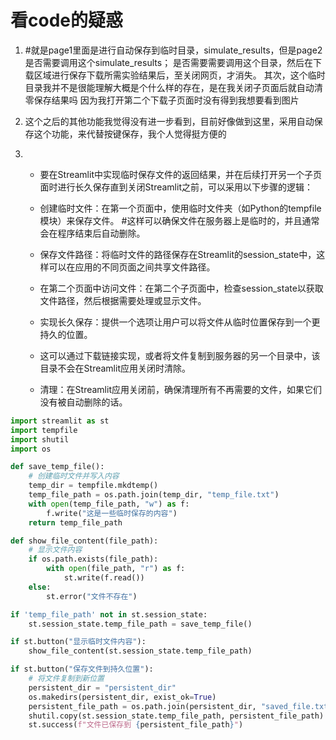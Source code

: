 # 看code的疑惑

1. #就是page1里面是进行自动保存到临时目录，simulate_results，但是page2是否需要调用这个simulate_results；
 是否需要需要调用这个目录，然后在下载区域进行保存下载所需实验结果后，至关闭网页，才消失。
 其次，这个临时目录我并不是很能理解大概是个什么样的存在，是在我关闭子页面后就自动清零保存结果吗
 因为我打开第二个下载子页面时没有得到我想要看到图片


2. 这个之后的其他功能我觉得没有进一步看到，目前好像做到这里，采用自动保存这个功能，来代替按键保存，我个人觉得挺方便的


3. - 要在Streamlit中实现临时保存文件的返回结果，并在后续打开另一个子页面时进行长久保存直到关闭Streamlit之前，可以采用以下步骤的逻辑：

    - 创建临时文件：在第一个页面中，使用临时文件夹（如Python的tempfile模块）来保存文件。
    #这样可以确保文件在服务器上是临时的，并且通常会在程序结束后自动删除。

    - 保存文件路径：将临时文件的路径保存在Streamlit的session_state中，这样可以在应用的不同页面之间共享文件路径。

    - 在第二个页面中访问文件：在第二个子页面中，检查session_state以获取文件路径，然后根据需要处理或显示文件。

    - 实现长久保存：提供一个选项让用户可以将文件从临时位置保存到一个更持久的位置。
    - 这可以通过下载链接实现，或者将文件复制到服务器的另一个目录中，该目录不会在Streamlit应用关闭时清除。

    - 清理：在Streamlit应用关闭前，确保清理所有不再需要的文件，如果它们没有被自动删除的话。

```python
import streamlit as st
import tempfile
import shutil
import os

def save_temp_file():
    # 创建临时文件并写入内容
    temp_dir = tempfile.mkdtemp()
    temp_file_path = os.path.join(temp_dir, "temp_file.txt")
    with open(temp_file_path, "w") as f:
        f.write("这是一些临时保存的内容")
    return temp_file_path

def show_file_content(file_path):
    # 显示文件内容
    if os.path.exists(file_path):
        with open(file_path, "r") as f:
            st.write(f.read())
    else:
        st.error("文件不存在")

if 'temp_file_path' not in st.session_state:
    st.session_state.temp_file_path = save_temp_file()

if st.button("显示临时文件内容"):
    show_file_content(st.session_state.temp_file_path)

if st.button("保存文件到持久位置"):
    # 将文件复制到新位置
    persistent_dir = "persistent_dir"
    os.makedirs(persistent_dir, exist_ok=True)
    persistent_file_path = os.path.join(persistent_dir, "saved_file.txt")
    shutil.copy(st.session_state.temp_file_path, persistent_file_path)
    st.success(f"文件已保存到 {persistent_file_path}")
```